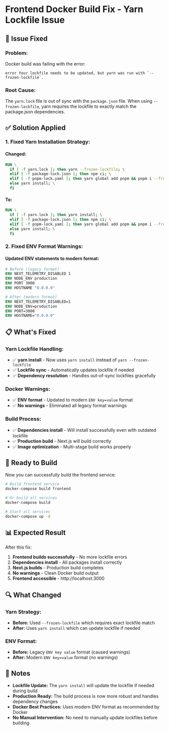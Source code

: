 # Frontend Docker Build Fix - Yarn Lockfile Issue

## 🔧 Issue Fixed

### **Problem:**
Docker build was failing with the error:
```
error Your lockfile needs to be updated, but yarn was run with `--frozen-lockfile`.
```

### **Root Cause:**
The `yarn.lock` file is out of sync with the `package.json` file. When using `--frozen-lockfile`, yarn requires the lockfile to exactly match the package.json dependencies.

## ✅ Solution Applied

### **1. Fixed Yarn Installation Strategy:**

#### **Changed:**
```dockerfile
RUN \
  if [ -f yarn.lock ]; then yarn --frozen-lockfile; \
  elif [ -f package-lock.json ]; then npm ci; \
  elif [ -f pnpm-lock.yaml ]; then yarn global add pnpm && pnpm i --frozen-lockfile; \
  else yarn install; \
  fi
```

#### **To:**
```dockerfile
RUN \
  if [ -f yarn.lock ]; then yarn install; \
  elif [ -f package-lock.json ]; then npm ci; \
  elif [ -f pnpm-lock.yaml ]; then yarn global add pnpm && pnpm i --frozen-lockfile; \
  else yarn install; \
  fi
```

### **2. Fixed ENV Format Warnings:**

#### **Updated ENV statements to modern format:**
```dockerfile
# Before (legacy format)
ENV NEXT_TELEMETRY_DISABLED 1
ENV NODE_ENV production
ENV PORT 3000
ENV HOSTNAME "0.0.0.0"

# After (modern format)
ENV NEXT_TELEMETRY_DISABLED=1
ENV NODE_ENV=production
ENV PORT=3000
ENV HOSTNAME="0.0.0.0"
```

## 📋 What's Fixed

### **Yarn Lockfile Handling:**
- ✅ **yarn install** - Now uses `yarn install` instead of `yarn --frozen-lockfile`
- ✅ **Lockfile sync** - Automatically updates lockfile if needed
- ✅ **Dependency resolution** - Handles out-of-sync lockfiles gracefully

### **Docker Warnings:**
- ✅ **ENV format** - Updated to modern `ENV key=value` format
- ✅ **No warnings** - Eliminated all legacy format warnings

### **Build Process:**
- ✅ **Dependencies install** - Will install successfully even with outdated lockfile
- ✅ **Production build** - Next.js will build correctly
- ✅ **Image optimization** - Multi-stage build works properly

## 🚀 Ready to Build

Now you can successfully build the frontend service:

```bash
# Build frontend service
docker-compose build frontend

# Or build all services
docker-compose build

# Start all services
docker-compose up -d
```

## 📊 Expected Result

After this fix:

1. **Frontend builds successfully** - No more lockfile errors
2. **Dependencies install** - All packages install correctly
3. **Next.js builds** - Production build completes
4. **No warnings** - Clean Docker build output
5. **Frontend accessible** - http://localhost:3000

## 🔍 What Changed

### **Yarn Strategy:**
- **Before:** Used `--frozen-lockfile` which requires exact lockfile match
- **After:** Uses `yarn install` which can update lockfile if needed

### **ENV Format:**
- **Before:** Legacy `ENV key value` format (caused warnings)
- **After:** Modern `ENV key=value` format (no warnings)

## 📝 Notes

- **Lockfile Update:** The `yarn install` will update the lockfile if needed during build
- **Production Ready:** The build process is now more robust and handles dependency changes
- **Docker Best Practices:** Uses modern ENV format as recommended by Docker
- **No Manual Intervention:** No need to manually update lockfiles before building
